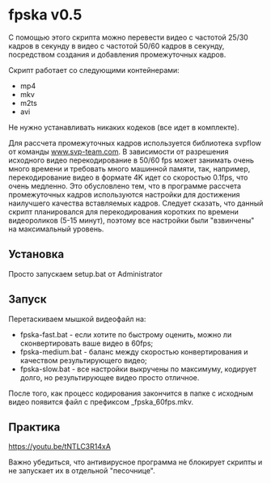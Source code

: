# fpska v0.5

С помощью этого скрипта можно перевести видео с частотой 25/30 кадров в секунду в видео с частотой 50/60 кадров в секунду, посредством создания и добавления промежуточных кадров.
    
Скрипт работает со следующими контейнерами:
* mp4
* mkv
* m2ts
* avi
    
Не нужно устанавливать никаких кодеков (все идет в комплекте).
    
Для рассчета промежуточных кадров используется библиотека svpflow от команды www.svp-team.com. В зависимости от разрешения исходного видео перекодирование в 50/60 fps может занимать очень много времени и требовать много машинной памяти, так, например, перекодирование видео в формате 4K идет со скоростью 0.1fps, что очень медленно. Это обусловлено тем, что в программе рассчета промежуточных кадров используются настройки для достижения наилучшего качества вставляемых кадров. Следует сказать, что данный скрипт планировался для перекодирования коротких по времени видеороликов (5-15 минут), поэтому все настройки были "взвинчены" на максимальный уровень.

## Установка
Просто запускаем setup.bat от Administrator

## Запуск
Перетаскиваем мышкой видеофайл на:
* fpska-fast.bat - если хотите по быстрому оценить, можно ли сконвертировать ваше видео в 60fps;
* fpska-medium.bat - баланс между скоростью конвертирования и качеством результирующего видео;
* fpska-slow.bat - все настройки выкручены по максимуму, кодирует долго, но результирующее видео просто отличное.

После того, как процесс кодирования закончится в папке с исходным видео появится файл с префиксом _fpska_60fps.mkv.

## Практика
https://youtu.be/tNTLC3R14xA

Важно убедиться, что антивирусное программа не блокирует скрипты и не запускает их в отдельной "песочнице".
